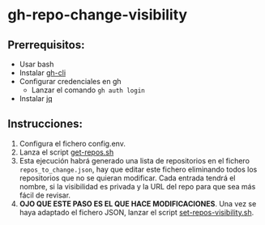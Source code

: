 # gh-repo-change-visibility

## Prerrequisitos:
- Usar bash
- Instalar [gh-cli](https://cli.github.com/)
- Configurar credenciales en gh
  - Lanzar el comando `gh auth login`
- Instalar [jq](https://stedolan.github.io/jq/)

## Instrucciones:
1. Configura el fichero config.env.
2. Lanza el script [get-repos.sh](get-repos.sh)
3. Esta ejecución habrá generado una lista de repositorios en el fichero `repos_to_change.json`, hay que editar este fichero eliminando todos los repositorios que no se quieran modificar. Cada entrada tendrá el nombre, si la visibilidad es privada y la URL del repo para que sea más fácil de revisar.
4. **OJO QUE ESTE PASO ES EL QUE HACE MODIFICACIONES**. Una vez se haya adaptado el fichero JSON, lanzar el script [set-repos-visibility.sh](set-repos-visibility.sh).
